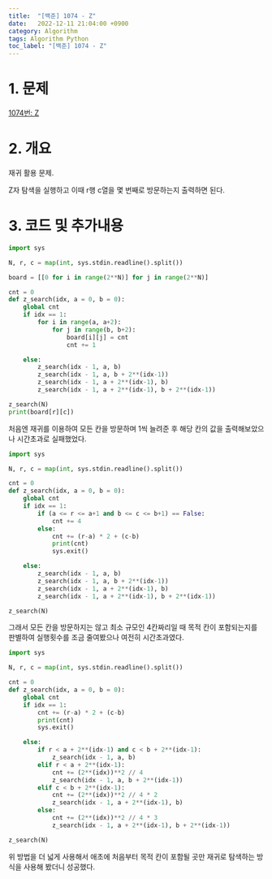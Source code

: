 ```yaml
---
title:  "[백준] 1074 - Z"
date:   2022-12-11 21:04:00 +0900
category: Algorithm
tags: Algorithm Python
toc_label: "[백준] 1074 - Z"
---
```


# 1. 문제
[1074번: Z](https://www.acmicpc.net/problem/1074)



# 2. 개요
재귀 활용 문제.
    
Z자 탐색을 실행하고 이때 r행 c열을 몇 번째로 방문하는지 출력하면 된다.



# 3. 코드 및 추가내용
```python
import sys

N, r, c = map(int, sys.stdin.readline().split())

board = [[0 for i in range(2**N)] for j in range(2**N)]

cnt = 0
def z_search(idx, a = 0, b = 0):
    global cnt
    if idx == 1:
        for i in range(a, a+2):
            for j in range(b, b+2):
                board[i][j] = cnt
                cnt += 1

    else:
        z_search(idx - 1, a, b)
        z_search(idx - 1, a, b + 2**(idx-1))
        z_search(idx - 1, a + 2**(idx-1), b)
        z_search(idx - 1, a + 2**(idx-1), b + 2**(idx-1))

z_search(N)
print(board[r][c])
```

처음엔 재귀를 이용하여 모든 칸을 방문하며 1씩 늘려준 후 해당 칸의 값을 출력해보았으나 시간초과로 실패했었다.

```python
import sys

N, r, c = map(int, sys.stdin.readline().split())

cnt = 0
def z_search(idx, a = 0, b = 0):
    global cnt
    if idx == 1:
        if (a <= r <= a+1 and b <= c <= b+1) == False:
            cnt += 4
        else:
            cnt += (r-a) * 2 + (c-b)
            print(cnt)
            sys.exit()

    else:
        z_search(idx - 1, a, b)
        z_search(idx - 1, a, b + 2**(idx-1))
        z_search(idx - 1, a + 2**(idx-1), b)
        z_search(idx - 1, a + 2**(idx-1), b + 2**(idx-1))

z_search(N)
```

그래서 모든 칸을 방문하지는 않고 최소 규모인 4칸짜리일 때 목적 칸이 포함되는지를 판별하여 실행횟수를 조금 줄여봤으나 여전히 시간초과였다.

```python
import sys

N, r, c = map(int, sys.stdin.readline().split())

cnt = 0
def z_search(idx, a = 0, b = 0):
    global cnt
    if idx == 1:
        cnt += (r-a) * 2 + (c-b)
        print(cnt)
        sys.exit()

    else:
        if r < a + 2**(idx-1) and c < b + 2**(idx-1):
            z_search(idx - 1, a, b)
        elif r < a + 2**(idx-1):
            cnt += (2**(idx))**2 // 4
            z_search(idx - 1, a, b + 2**(idx-1))
        elif c < b + 2**(idx-1):
            cnt += (2**(idx))**2 // 4 * 2
            z_search(idx - 1, a + 2**(idx-1), b)
        else:
            cnt += (2**(idx))**2 // 4 * 3
            z_search(idx - 1, a + 2**(idx-1), b + 2**(idx-1))

z_search(N)
```

위 방법을 더 넓게 사용해서 애초에 처음부터 목적 칸이 포함될 곳만 재귀로 탐색하는 방식을 사용해 봤더니 성공했다.
